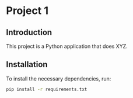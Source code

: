 # Project 1

## Introduction

This project is a Python application that does XYZ.

## Installation

To install the necessary dependencies, run:

```bash
pip install -r requirements.txt
```
